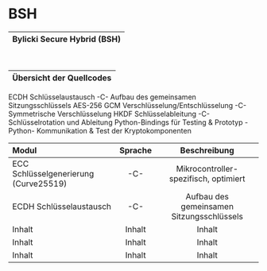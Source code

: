 # BSH
|Bylicki Secure Hybrid (BSH)|
|---|

<br>

|Übersicht der Quellcodes|
|---|



ECDH Schlüsselaustausch -C- Aufbau des gemeinsamen Sitzungsschlüssels
AES-256 GCM Verschlüsselung/Entschlüsselung -C- Symmetrische Verschlüsselung
HKDF Schlüsselableitung -C- Schlüsselrotation und Ableitung
Python-Bindings für Testing & Prototyp	-Python- Kommunikation & Test der Kryptokomponenten


| Modul | Sprache | Beschreibung |
|:------------------ |:-------------------:| :-------------------:|
| ECC Schlüsselgenerierung (Curve25519)             | -C-              | Mikrocontroller-spezifisch, optimiert              |
| ECDH Schlüsselaustausch                           | -C-              | Aufbau des gemeinsamen Sitzungsschlüssels              |
| Inhalt             | Inhalt              | Inhalt              |
| Inhalt             | Inhalt              | Inhalt              |
| Inhalt             | Inhalt              | Inhalt              |

